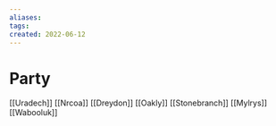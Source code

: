 ```yaml
---
aliases: 
tags: 
created: 2022-06-12
---
```

# Party
[[Uradech]]
[[Nrcoa]]
[[Dreydon]]
[[Oakly]]
[[Stonebranch]]
[[Mylrys]]
[[Wabooluk]]